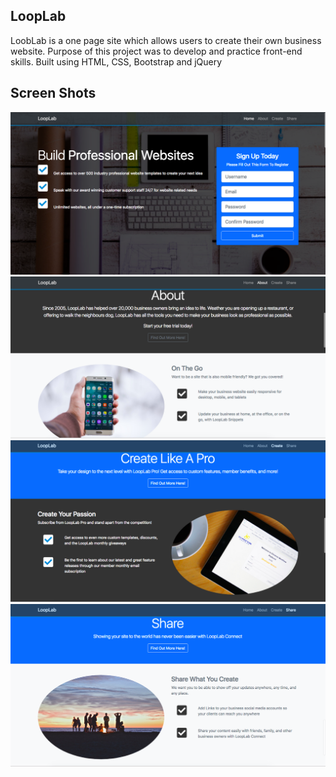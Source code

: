 ## LoopLab
LoobLab is a one page site which allows users to create their own business website. Purpose of this project was to develop and practice front-end skills. Built using HTML, CSS, Bootstrap and jQuery


## Screen Shots
!['Screenshot of LoopLab home page'](https://github.com/dkhayutin/loopLab/blob/master/docs/LoopLab-homepage.png?raw=true)
!['Screenshot of about section'](https://github.com/dkhayutin/loopLab/blob/master/docs/LoopLab-about.png?raw=true)
!['Screenshot of create section'](https://github.com/dkhayutin/loopLab/blob/master/docs/LoopLab-create.png?raw=true)
!['Screenshot of share section'](https://github.com/dkhayutin/loopLab/blob/master/docs/LoopLab-share.png?raw=true)
